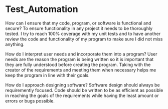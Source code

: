 # Test_Automation

How can I ensure that my code, program, or software is functional and secure?
To ensure functionality in any project it needs to be thoroughly tested. I try to reach 100% coverage with my unit tests and to have another review the code and functionality of my program to make sure I did not miss anything.

How do I interpret user needs and incorporate them into a program?
User needs are the reason the program is being written so it is important that they are fully understood before creating the program. Taking with the creator of the requirements and meeting them when necessary helps me keep the program in line with their goals.


How do I approach designing software?
Software design should always be requiremently focused. Code should be written to be as efficient as possible in reaching the goals of the requirements while having the least amount or errors or bugs possible.
